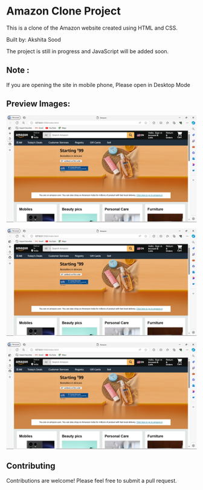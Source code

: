 # Amazon Clone Project

This is a clone of the Amazon website created using HTML and CSS. 

Built by: Akshita Sood

The project is still in progress and JavaScript will be added soon.

## Note : 
If you are opening the site in mobile phone, Please open in Desktop Mode

## Preview Images:

![Preview 1](https://github.com/akshitasood08/Amazon-Clone/blob/main/Images/Preview%201.png)

![Preview 2](https://github.com/akshitasood08/Amazon-Clone/blob/main/Images/Preview%201.png)

![Preview 2](https://github.com/akshitasood08/Amazon-Clone/blob/main/Images/Preview%201.png)

## Contributing

Contributions are welcome! Please feel free to submit a pull request.
